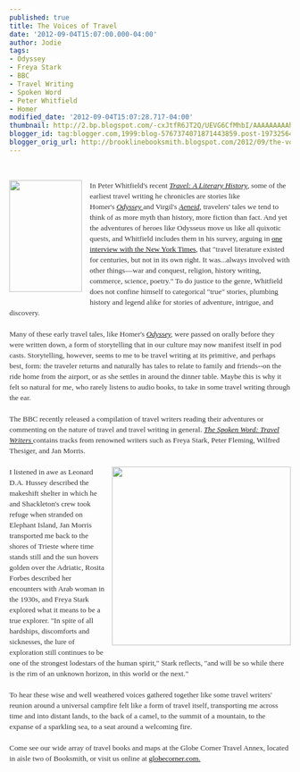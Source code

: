```yaml
---
published: true
title: The Voices of Travel
date: '2012-09-04T15:07:00.000-04:00'
author: Jodie
tags:
- Odyssey
- Freya Stark
- BBC
- Travel Writing
- Spoken Word
- Peter Whitfield
- Homer
modified_date: '2012-09-04T15:07:28.717-04:00'
thumbnail: http://2.bp.blogspot.com/-cxJtfR6JT2Q/UEVG6CfMhbI/AAAAAAAAAhY/P76sAOleVuM/s72-c/13226322.jpg
blogger_id: tag:blogger.com,1999:blog-5767374071871443859.post-1973256488877423717
blogger_orig_url: http://brooklinebooksmith.blogspot.com/2012/09/the-voices-of-travel.html
---
```


<br /><div class="separator" style="clear: both; text-align: center;"><a href="http://2.bp.blogspot.com/-cxJtfR6JT2Q/UEVG6CfMhbI/AAAAAAAAAhY/P76sAOleVuM/s1600/13226322.jpg" imageanchor="1" style="clear: left; float: left; margin-bottom: 1em; margin-right: 1em;"><img border="0" height="200" src="http://2.bp.blogspot.com/-cxJtfR6JT2Q/UEVG6CfMhbI/AAAAAAAAAhY/P76sAOleVuM/s200/13226322.jpg" width="130" /></a></div><div style="color: #333333; font-family: Georgia, 'Times New Roman', 'Bitstream Charter', Times, serif; font-size: 13.333333969116211px; line-height: 19px;">In Peter Whitfield's recent&nbsp;<a data-mce-href="http://www.brooklinebooksmith-shop.com/book/9781851243389" href="http://www.brooklinebooksmith-shop.com/book/9781851243389"><em>Travel: A Literary History</em></a>, some of the earliest travel writing he chronicles are stories like Homer's&nbsp;<a data-mce-href="http://www.brooklinebooksmith-shop.com/book/9780140268867" href="http://www.brooklinebooksmith-shop.com/book/9780140268867"><em>Odyssey&nbsp;</em></a>and Virgil's&nbsp;<a data-mce-href="http://www.brooklinebooksmith-shop.com/book/9780670038039" href="http://www.brooklinebooksmith-shop.com/book/9780670038039"><em>Aeneid</em></a>, travelers' tales we tend to think of as more myth than history, more fiction than fact. And yet the adventures of heroes like Odysseus move us like all quixotic quests, and Whitfield includes them in his survey, arguing in&nbsp;<a data-mce-href="http://artsbeat.blogs.nytimes.com/2012/03/14/peter-whitfield-talks-about-the-history-of-travel-literature/" href="http://artsbeat.blogs.nytimes.com/2012/03/14/peter-whitfield-talks-about-the-history-of-travel-literature/">one interview with the New York Times</a>, that "travel literature existed for centuries, but not in its own right. It was...always involved with other things—war and conquest, religion, history writing, commerce, science, poetry." To do justice to the genre, Whitfield does not confine himself to categorical "true" stories, plumbing history and legend alike for stories of adventure, intrigue, and discovery.</div><div style="color: #333333; font-family: Georgia, 'Times New Roman', 'Bitstream Charter', Times, serif; font-size: 13.333333969116211px; line-height: 19px;"><br /></div><div style="color: #333333; font-family: Georgia, 'Times New Roman', 'Bitstream Charter', Times, serif; font-size: 13.333333969116211px; line-height: 19px;">Many of these early travel tales, like Homer's&nbsp;<em><a data-mce-href="http://www.brooklinebooksmith-shop.com/book/9780140268867" href="http://www.brooklinebooksmith-shop.com/book/9780140268867">Odyssey</a>,</em>&nbsp;were passed on orally before they were written down, a form of storytelling that in our culture may now manifest itself in pod casts. Storytelling, however, seems to me to be travel writing at its primitive, and perhaps best, form: the traveler returns and naturally has tales to relate to family and friends--on the ride home from the airport, or as she settles in around the dinner table. Maybe this is why it felt so natural for me, who rarely listens to audio books, to take in some travel writing through the ear.</div><div style="color: #333333; font-family: Georgia, 'Times New Roman', 'Bitstream Charter', Times, serif; font-size: 13.333333969116211px; line-height: 19px;"><br /></div><div style="color: #333333; font-family: Georgia, 'Times New Roman', 'Bitstream Charter', Times, serif; font-size: 13.333333969116211px; line-height: 19px;"></div><div style="color: #333333; font-family: Georgia, 'Times New Roman', 'Bitstream Charter', Times, serif; font-size: 13.333333969116211px; line-height: 19px;">The BBC recently released a compilation of travel writers reading their adventures or commenting on the nature of travel and travel writing&nbsp;in general.&nbsp;<a data-mce-href="http://www.brooklinebooksmith-shop.com/book/9780712351096" href="http://www.brooklinebooksmith-shop.com/book/9780712351096"><em>The Spoken Word: Travel Writers&nbsp;</em></a>contains tracks from renowned writers such as Freya Stark, Peter Fleming, Wilfred Thesiger, and Jan Morris.</div><div style="color: #333333; font-family: Georgia, 'Times New Roman', 'Bitstream Charter', Times, serif; font-size: 13.333333969116211px; line-height: 19px;"><br /></div><div style="color: #333333; font-family: Georgia, 'Times New Roman', 'Bitstream Charter', Times, serif; font-size: 13.333333969116211px; line-height: 19px;"><a data-mce-href="http://globecornerbookstore.com/blogs/wp-content/uploads/2012/09/51fZHS9bavL._SL500_AA300_.jpg" href="http://globecornerbookstore.com/blogs/wp-content/uploads/2012/09/51fZHS9bavL._SL500_AA300_.jpg" style="clear: right; float: right; margin-bottom: 1em; margin-left: 1em;"><img alt="" class="alignright size-full wp-image-8185" data-mce-src="http://globecornerbookstore.com/blogs/wp-content/uploads/2012/09/51fZHS9bavL._SL500_AA300_.jpg" height="320" src="http://globecornerbookstore.com/blogs/wp-content/uploads/2012/09/51fZHS9bavL._SL500_AA300_.jpg" style="border: 0px; float: right;" title="51fZHS9bavL._SL500_AA300_" width="320" /></a>I listened in awe as Leonard D.A. Hussey described the makeshift shelter in which he and Shackleton's crew took refuge when stranded on Elephant Island, Jan Morris transported me back to the shores of Trieste where time stands still and the sun hovers golden over the Adriatic, Rosita Forbes described her encounters with Arab woman in the 1930s, and Freya Stark explored what it means to be a true explorer. "In spite of all hardships, discomforts and sicknesses, the lure of exploration still continues to be one of the strongest lodestars of the human spirit," Stark reflects, "and will be so while there is the rim of an unknown horizon, in this world or the next."</div><div style="color: #333333; font-family: Georgia, 'Times New Roman', 'Bitstream Charter', Times, serif; font-size: 13.333333969116211px; line-height: 19px;"><br /></div><div style="color: #333333; font-family: Georgia, 'Times New Roman', 'Bitstream Charter', Times, serif; font-size: 13.333333969116211px; line-height: 19px;">To hear these wise and well weathered voices gathered together like some travel writers' reunion around a universal campfire felt like a form of travel itself, transporting me across time and into distant lands, to the back of a camel, to the summit of a mountain, to the expanse of a sparkling sea, to a seat around a welcoming fire.</div><div style="color: #333333; font-family: Georgia, 'Times New Roman', 'Bitstream Charter', Times, serif; font-size: 13.333333969116211px; line-height: 19px;"><br /></div><div style="color: #333333; font-family: Georgia, 'Times New Roman', 'Bitstream Charter', Times, serif; font-size: 13.333333969116211px; line-height: 19px;">Come see our wide array of travel books and maps at the Globe Corner Travel Annex, located in aisle two of Booksmith, or visit us online at <a href="http://globecorner.com./">globecorner.com.</a></div>